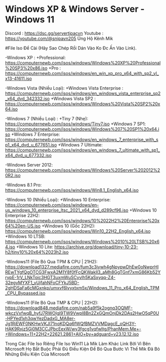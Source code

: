 # Windows XP & Windows Server - Windows 11
Discord : https://dsc.gg/servertipacvn
Youtube : https://youtube.com/@snipavn205
Ủng Hộ Kênh Mik

#File Iso Để Cài (Hãy Sao Chép Rồi Dán Vào Ko Đc Ấn Vào Link).

-Windows XP : 
+Professional:
https://computernewb.com/isos/windows/Windows%20XP%20Professional%20SP3%20x86.iso
+Pro :
https://computernewb.com/isos/windows/en_win_xp_pro_x64_with_sp2_vl_x13-41611.iso

-Windows Vista (Nhiều Loại):
+Windows Vista Enterprise :
https://computernewb.com/isos/windows/en_windows_vista_enterprise_sp2_x64_dvd_342332.iso
+Windows Vista SP2 :
https://computernewb.com/isos/windows/Windows%20Vista%20SP2%20x64.iso

-Windows 7 (Nhiều Loại) :
+Tiny 7 (Nhẹ):
https://computernewb.com/isos/windows/Tiny7.iso
+Windows 7 SP1:
https://computernewb.com/isos/windows/Windows%207%20SP1%20x64.iso
+Windows 7 Enterprise: https://computernewb.com/isos/windows/en_windows_7_enterprise_with_sp1_x64_dvd_u_677651.iso
+Windows 7 Ultimate: https://computernewb.com/isos/windows/en_windows_7_ultimate_with_sp1_x64_dvd_u_677332.iso

-Windows Server 2012:
https://computernewb.com/isos/windows/Windows%20Server%202012%20R2.iso

-Windows 8.1
Pro:
https://computernewb.com/isos/windows/Win8.1_English_x64.iso

-Windows 10 (Nhiều Loại):
+Windows 10 Enterprise:
https://computernewb.com/isos/windows/en-us_windows_10_enterprise_ltsc_2021_x64_dvd_d289cf96.iso
+Windows 10 Enterprise 22H2:
https://computernewb.com/isos/windows/10%2022H2%20Enterprise%20x64%20en-US.iso
+Windows 10 (Gốc 22H2):
https://computernewb.com/isos/windows/Win10_22H2_English_x64.iso
+Windows 10 LTSB:
https://computernewb.com/isos/windows/Windows%2010%20LTSB%20x64.iso
+Windows 10 Lite:
https://archive.org/download/tiny-10-23-h2/tiny10%20x64%2023h2.iso

-Windows11 (File Bỏ Qua TPM & CPU | 21H2):
https://download1327.mediafire.com/fum3c3jywh4gNpypwDhEw0oNwprHlREwTYgfQgOTCG3FwxA2M1Y8f0fFcQKWakIl3_aMh8GgTGnf7xmG86Kb52YrypE-1rV_LNkToic3HGT3uxmWuSCyvlh5KaSxyqq-Z4-32egyMYXF1_vUjfahNFoCFYkJ5BD-2gHDSaFa6cMGxnkp/umxvf6lvyxtxm5x/Windows_11_Pro_x64_English_TPM_CPU_Bypassed.iso

-Windows11 (File Bỏ Qua TMP & CPU | 22H2):
https://download848.mediafire.com/nab5a9f5k2ognq3OQMF-wkczVxfwqB_hyfJ7RWOIgI9TW9Vwpl8Bn2ZxGQmOnjDk2DAs2HwO5qP0U-HPYed1xh3qwYezDadxG_MA8er-Jg1RjEWF0NKHwVKJl71noKDQq6fWQfBMZVVMDagcE_oQH3Y-HAK9Rxjz5Gi0M3CCJPbcEexW/wy3fgcg1vqfwltg/PhanMem.Me+-+Windows+11+22H2+22621.2861+AIO+by+adguard+v23.12.12.iso

Trong Các File Iso Riêng File Iso Win11 Là Mik Làm Khác Link Bởi Vì Bên Microsoft Họ Bắt Buộc Phải Đủ Điều Kiện Để Bỏ Qua Bước Vì Thế Mik Đã Bỏ Những Điều Kiện Của Microsoft



